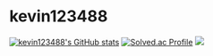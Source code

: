# kevin123488
[![kevin123488's GitHub stats](https://github-readme-stats.vercel.app/api?username=kevin123488&hide=prs&show_icons=true&theme=tokyonight)](https://github.com/kevin123488/github-readme-stats)
[![Solved.ac Profile](http://mazassumnida.wtf/api/v2/generate_badge?boj=kevin123488)](https://solved.ac/kevin123488/)
<a href="mailto:kevin12348878@gmail.com" target="_blank"><img src="https://img.shields.io/badge/Gmail-#EA4335?style=flat-square&logo=[Gmail]&logoColor=white"/></a>

